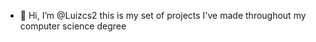 - 👋 Hi, I’m @Luizcs2 this is my set of projects I've made throughout my computer science degree 

<!---
Luizcs2/Luizcs2 is a ✨ special ✨ repository because its `README.md` (this file) appears on your GitHub profile.
You can click the Preview link to take a look at your changes.
--->
